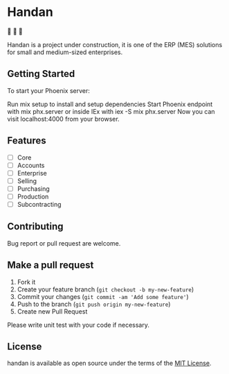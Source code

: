 # Handan

:construction: :construction: :construction: 

Handan is a project under construction, it is one of the ERP (MES) solutions for small and medium-sized enterprises.

## **Getting Started**

To start your Phoenix server:

Run mix setup to install and setup dependencies
Start Phoenix endpoint with mix phx.server or inside IEx with iex -S mix phx.server
Now you can visit localhost:4000 from your browser.


## **Features**

- [ ] Core
- [ ] Accounts
- [ ] Enterprise
- [ ] Selling
- [ ] Purchasing
- [ ] Production
- [ ] Subcontracting

## **Contributing**

Bug report or pull request are welcome.

## **Make a pull request**

1. Fork it
2. Create your feature branch (`git checkout -b my-new-feature`)
3. Commit your changes (`git commit -am 'Add some feature'`)
4. Push to the branch (`git push origin my-new-feature`)
5. Create new Pull Request

Please write unit test with your code if necessary.

## **License**

handan is available as open source under the terms of the [MIT License](http://opensource.org/licenses/MIT).

